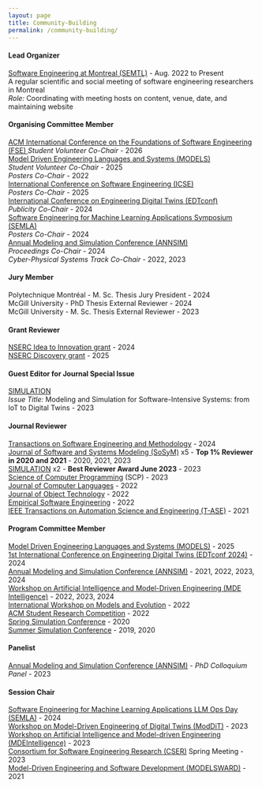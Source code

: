 ```yaml
---
layout: page
title: Community-Building
permalink: /community-building/
---
```


#### Lead Organizer
[Software Engineering at Montreal (SEMTL)](https://semtl.github.io/) - Aug. 2022 to Present  
A regular scientific and social meeting of software engineering researchers in Montreal  
_Role:_ Coordinating with meeting hosts on content, venue, date, and maintaining website

#### Organising Committee Member

[ACM International Conference on the Foundations of Software Engineering (FSE) ](https://conf.researchr.org/home/fse-2025)
*Student Volunteer Co-Chair* - 2026   
[Model Driven Engineering Languages and Systems (MODELS)](https://conf.researchr.org/home/models-2025)  
*Student Volunteer Co-Chair* - 2025   
*Posters Co-Chair* - 2022  
[International Conference on Software Engineering (ICSE)](https://conf.researchr.org/home/icse-2025)  
*Posters Co-Chair* - 2025  
[International Conference on Engineering Digital Twins (EDTconf)](https://conf.researchr.org/home/edtconf-2024)  
*Publicity Co-Chair* - 2024  
[Software Engineering for Machine Learning Applications Symposium (SEMLA)](https://semla.polymtl.ca/)  
*Posters Co-Chair* - 2024  
[Annual Modeling and Simulation Conference (ANNSIM)](https://scs.org/annsim/)  
*Proceedings Co-Chair* - 2024  
*Cyber-Physical Systems Track Co-Chair* - 2022, 2023  


#### Jury Member

Polytechnique Montréal - M. Sc. Thesis Jury President - 2024  
McGill University - PhD Thesis External Reviewer - 2024  
McGill University - M. Sc. Thesis External Reviewer - 2023  

#### Grant Reviewer

[NSERC Idea to Innovation grant](https://www.nserc-crsng.gc.ca/Professors-Professeurs/RPP-PP/I2I-Innov_eng.asp) - 2024  
[NSERC Discovery grant](https://www.nserc-crsng.gc.ca/professors-professeurs/grants-subs/dgigp-psigp_eng.asp) - 2025  

#### Guest Editor for Journal Special Issue

[SIMULATION](https://journals.sagepub.com/toc/simb/101/3)  
*Issue Title:* Modeling and Simulation for Software-Intensive Systems: from IoT to Digital Twins - 2023  

#### Journal Reviewer

[Transactions on Software Engineering and Methodology](https://dl.acm.org/journal/tosem) - 2024  
[Journal of Software and Systems Modeling (SoSyM)](https://www.springer.com/journal/10270) x5 - **Top 1% Reviewer in 2020 and 2021** - 2020, 2021, 2023  
[SIMULATION](https://journals.sagepub.com/home/sim) x2 - **Best Reviewer Award June 2023** - 2023  
[Science of Computer Programming](https://www.sciencedirect.com/journal/science-of-computer-programming) (SCP) - 2023  
[Journal of Computer Languages](https://www.sciencedirect.com/journal/journal-of-computer-languages) - 2022  
[Journal of Object Technology](https://www.jot.fm/) - 2022  
[Empirical Software Engineering](https://www.springer.com/journal/10664/) - 2022  
[IEEE Transactions on Automation Science and Engineering (T-ASE)](https://www.ieee-ras.org/publications/t-ase) - 2021  


#### Program Committee Member

[Model Driven Engineering Languages and Systems (MODELS)](https://conf.researchr.org/home/models-2025) - 2025  
[1st International Conference on Engineering Digital Twins (EDTconf 2024)](https://conf.researchr.org/home/edtconf-2024) - 2024  
[Annual Modeling and Simulation Conference (ANNSIM)](https://scs.org/annsim/) - 2021, 2022, 2023, 2024  
[Workshop on Artificial Intelligence and Model-Driven Engineering (MDE Intelligence)](https://mde-intelligence.github.io/) - 2022, 2023, 2024  
[International Workshop on Models and Evolution](http://www.models-and-evolution.com/2022/) - 2022  
[ACM Student Research Competition](https://conf.researchr.org/track/models-2022/models-2022-acm-student-research-competition) - 2022  
[Spring Simulation Conference](https://scs.org/2020springsim-program-archive/) - 2020  
[Summer Simulation Conference](https://scs.org/2020summersim-archive/) - 2019, 2020  


#### Panelist

[Annual Modeling and Simulation Conference (ANNSIM)](https://scs.org/annsim/)   - *PhD Colloquium Panel* - 2023


#### Session Chair

[Software Engineering for Machine Learning Applications LLM Ops Day (SEMLA)](https://semla.quebec/llmops/) - 2024  
[Workshop on Model-Driven Engineering of Digital Twins (ModDiT)](https://gemoc.org/events/moddit2023.html) - 2023  
[Workshop on Artificial Intelligence and Model-driven Engineering (MDEIntelligence)](https://mde-intelligence.github.io/) - 2023  
[Consortium for Software Engineering Research (CSER)](https://www.cser.ca/2023s/) Spring Meeting - 2023  
[Model-Driven Engineering and Software Development (MODELSWARD)](https://modelsward.scitevents.org/?y=2021) - 2021 